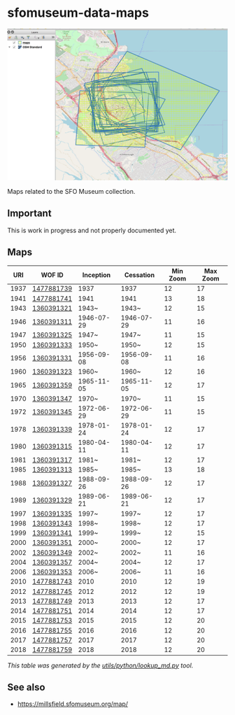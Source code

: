 # sfomuseum-data-maps

![](docs/images/20180911-outlines.png)

Maps related to the SFO Museum collection.

## Important

This is work in progress and not properly documented yet.

## Maps

| URI | WOF ID | Inception | Cessation | Min Zoom | Max Zoom |
| --- | --- | --- | --- | --- | --- |
| 1937 | [1477881739](data/147/788/173/9/1477881739.geojson) | 1937 | 1937 | 12 | 17 |
| 1941 | [1477881741](data/147/788/174/1/1477881741.geojson) | 1941 | 1941 | 13 | 18 |
| 1943 | [1360391321](data/136/039/132/1/1360391321.geojson) | 1943~ | 1943~ | 12 | 15 |
| 1946 | [1360391311](data/136/039/131/1/1360391311.geojson) | 1946-07-29 | 1946-07-29 | 11 | 16 |
| 1947 | [1360391325](data/136/039/132/5/1360391325.geojson) | 1947~ | 1947~ | 11 | 15 |
| 1950 | [1360391333](data/136/039/133/3/1360391333.geojson) | 1950~ | 1950~ | 12 | 15 |
| 1956 | [1360391331](data/136/039/133/1/1360391331.geojson) | 1956-09-08 | 1956-09-08 | 11 | 16 |
| 1960 | [1360391323](data/136/039/132/3/1360391323.geojson) | 1960~ | 1960~ | 12 | 16 |
| 1965 | [1360391359](data/136/039/135/9/1360391359.geojson) | 1965-11-05 | 1965-11-05 | 12 | 17 |
| 1970 | [1360391347](data/136/039/134/7/1360391347.geojson) | 1970~ | 1970~ | 11 | 15 |
| 1972 | [1360391345](data/136/039/134/5/1360391345.geojson) | 1972-06-29 | 1972-06-29 | 11 | 15 |
| 1978 | [1360391339](data/136/039/133/9/1360391339.geojson) | 1978-01-24 | 1978-01-24 | 12 | 17 |
| 1980 | [1360391315](data/136/039/131/5/1360391315.geojson) | 1980-04-11 | 1980-04-11 | 12 | 17 |
| 1981 | [1360391317](data/136/039/131/7/1360391317.geojson) | 1981~ | 1981~ | 12 | 17 |
| 1985 | [1360391313](data/136/039/131/3/1360391313.geojson) | 1985~ | 1985~ | 13 | 18 |
| 1988 | [1360391327](data/136/039/132/7/1360391327.geojson) | 1988-09-26 | 1988-09-26 | 12 | 17 |
| 1989 | [1360391329](data/136/039/132/9/1360391329.geojson) | 1989-06-21 | 1989-06-21 | 12 | 17 |
| 1997 | [1360391335](data/136/039/133/5/1360391335.geojson) | 1997~ | 1997~ | 12 | 17 |
| 1998 | [1360391343](data/136/039/134/3/1360391343.geojson) | 1998~ | 1998~ | 12 | 17 |
| 1999 | [1360391341](data/136/039/134/1/1360391341.geojson) | 1999~ | 1999~ | 12 | 15 |
| 2000 | [1360391351](data/136/039/135/1/1360391351.geojson) | 2000~ | 2000~ | 12 | 17 |
| 2002 | [1360391349](data/136/039/134/9/1360391349.geojson) | 2002~ | 2002~ | 11 | 16 |
| 2004 | [1360391357](data/136/039/135/7/1360391357.geojson) | 2004~ | 2004~ | 12 | 17 |
| 2006 | [1360391353](data/136/039/135/3/1360391353.geojson) | 2006~ | 2006~ | 11 | 16 |
| 2010 | [1477881743](data/147/788/174/3/1477881743.geojson) | 2010 | 2010 | 12 | 19 |
| 2012 | [1477881745](data/147/788/174/5/1477881745.geojson) | 2012 | 2012 | 12 | 19 |
| 2013 | [1477881749](data/147/788/174/9/1477881749.geojson) | 2013 | 2013 | 12 | 17 |
| 2014 | [1477881751](data/147/788/175/1/1477881751.geojson) | 2014 | 2014 | 12 | 17 |
| 2015 | [1477881753](data/147/788/175/3/1477881753.geojson) | 2015 | 2015 | 12 | 20 |
| 2016 | [1477881755](data/147/788/175/5/1477881755.geojson) | 2016 | 2016 | 12 | 20 |
| 2017 | [1477881757](data/147/788/175/7/1477881757.geojson) | 2017 | 2017 | 12 | 20 |
| 2018 | [1477881759](data/147/788/175/9/1477881759.geojson) | 2018 | 2018 | 12 | 20 |

_This table was generated by the [utils/python/lookup_md.py](utils/python/lookup_md.py) tool._

## See also

* https://millsfield.sfomuseum.org/map/
